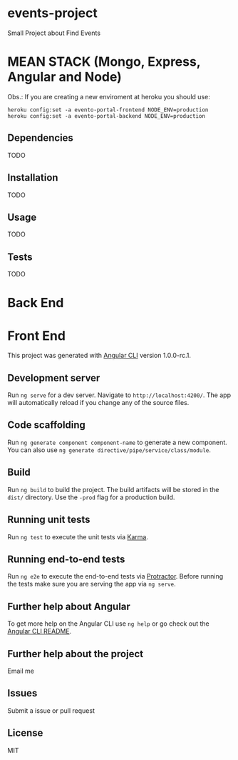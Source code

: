 # events-project
Small Project about Find Events

# MEAN STACK (Mongo, Express, Angular and Node)

Obs.: If you are creating a new enviroment at heroku you should use:
```shell
heroku config:set -a evento-portal-frontend NODE_ENV=production
heroku config:set -a evento-portal-backend NODE_ENV=production
```

## Dependencies
TODO

## Installation
TODO

## Usage
TODO

## Tests
TODO

# Back End

# Front End

This project was generated with [Angular CLI](https://github.com/angular/angular-cli) version 1.0.0-rc.1.

## Development server
Run `ng serve` for a dev server. Navigate to `http://localhost:4200/`. The app will automatically reload if you change any of the source files.

## Code scaffolding

Run `ng generate component component-name` to generate a new component. You can also use `ng generate directive/pipe/service/class/module`.

## Build

Run `ng build` to build the project. The build artifacts will be stored in the `dist/` directory. Use the `-prod` flag for a production build.

## Running unit tests

Run `ng test` to execute the unit tests via [Karma](https://karma-runner.github.io).

## Running end-to-end tests

Run `ng e2e` to execute the end-to-end tests via [Protractor](http://www.protractortest.org/).
Before running the tests make sure you are serving the app via `ng serve`.

## Further help about Angular

To get more help on the Angular CLI use `ng help` or go check out the [Angular CLI README](https://github.com/angular/angular-cli/blob/master/README.md).

## Further help about the project
Email me

## Issues
Submit a issue or pull request

## License
MIT

